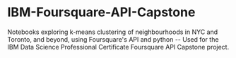 # IBM-Foursquare-API-Capstone
Notebooks exploring k-means clustering of neighbourhoods in NYC and Toronto, and beyond, using Foursquare's API and python -- Used for the IBM Data Science Professional Certificate Foursquare API Capstone project.
